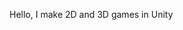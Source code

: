 Hello, I make 2D and 3D games in Unity

<!---
CharlesGameDev/CharlesGameDev is a ✨ special ✨ repository because its `README.md` (this file) appears on your GitHub profile.
You can click the Preview link to take a look at your changes.
--->
